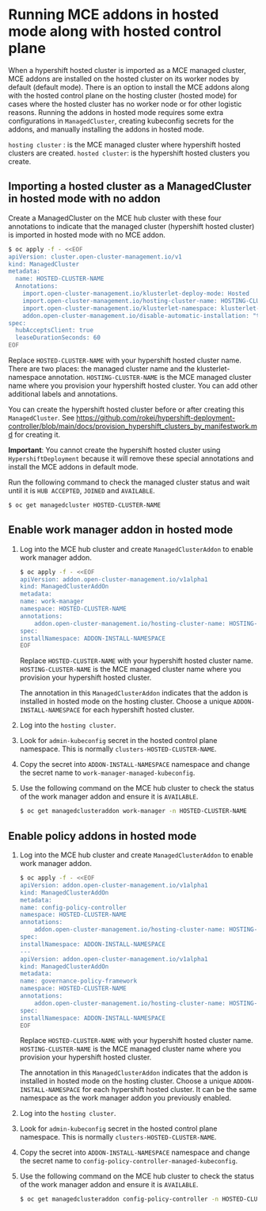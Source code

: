 # Running MCE addons in hosted mode along with hosted control plane

When a hypershift hosted cluster is imported as a MCE managed cluster, MCE addons are installed on the hosted cluster on its worker nodes by default (default mode). There is an option to install the MCE addons along with the hosted control plane on the hosting cluster (hosted mode) for cases where the hosted cluster has no worker node or for other logistic reasons. Running the addons in hosted mode requires some extra configurations in `ManagedCluster`, creating kubeconfig secrets for the addons, and manually installing the addons in hosted mode.

`hosting cluster` : is the MCE managed cluster where hypershift hosted clusters are created.
`hosted cluster`: is the hypershift hosted clusters you create.

## Importing a hosted cluster as a ManagedCluster in hosted mode with no addon

Create a ManagedCluster on the MCE hub cluster with these four annotations to indicate that the managed cluster (hypershift hosted cluster) is imported in hosted mode with no MCE addon.

```bash
$ oc apply -f - <<EOF
apiVersion: cluster.open-cluster-management.io/v1
kind: ManagedCluster
metadata:
  name: HOSTED-CLUSTER-NAME
  Annotations:
    import.open-cluster-management.io/klusterlet-deploy-mode: Hosted
    import.open-cluster-management.io/hosting-cluster-name: HOSTING-CLUSTER-NAME
    import.open-cluster-management.io/klusterlet-namespace: klusterlet-HOSTED-CLUSTER-NAME
    addon.open-cluster-management.io/disable-automatic-installation: "true"
spec:
  hubAcceptsClient: true
  leaseDurationSeconds: 60
EOF
```

Replace `HOSTED-CLUSTER-NAME` with your hypershift hosted cluster name. There are two places: the managed cluster name and the klusterlet-namespace annotation. `HOSTING-CLUSTER-NAME` is the MCE managed cluster name where you provision your hypershift hosted cluster. You can add other additional labels and annotations. 

You can create the hypershift hosted cluster before or after creating this `ManagedCluster`. See https://github.com/rokej/hypershift-deployment-controller/blob/main/docs/provision_hypershift_clusters_by_manifestwork.md for creating it. 

**Important**: You cannot create the hypershift hosted cluster using `HypershiftDeployment` because it will remove these special annotations and install the MCE addons in default mode.

Run the following command to check the managed cluster status and wait until it is `HUB ACCEPTED`, `JOINED` and `AVAILABLE`.

```bash
$ oc get managedcluster HOSTED-CLUSTER-NAME
```

## Enable work manager addon in hosted mode

1. Log into the MCE hub cluster and create `ManagedClusterAddon` to enable work manager addon.

    ```bash
    $ oc apply -f - <<EOF
    apiVersion: addon.open-cluster-management.io/v1alpha1
    kind: ManagedClusterAddOn
    metadata:
    name: work-manager
    namespace: HOSTED-CLUSTER-NAME
    annotations:
        addon.open-cluster-management.io/hosting-cluster-name: HOSTING-CLUSTER-NAME
    spec:
    installNamespace: ADDON-INSTALL-NAMESPACE
    EOF
    ```

    Replace `HOSTED-CLUSTER-NAME` with your hypershift hosted cluster name. `HOSTING-CLUSTER-NAME` is the MCE managed cluster name where you provision your hypershift hosted cluster.

    The annotation in this `ManagedClusterAddon` indicates that the addon is installed in hosted mode on the hosting cluster. Choose a unique `ADDON-INSTALL-NAMESPACE` for each hypershift hosted cluster.

2. Log into the `hosting cluster`.

3. Look for `admin-kubeconfig` secret in the hosted control plane namespace. This is normally `clusters-HOSTED-CLUSTER-NAME`.

4. Copy the secret into `ADDON-INSTALL-NAMESPACE` namespace and change the secret name to `work-manager-managed-kubeconfig`.

5. Use the following command on the MCE hub cluster to check the status of the work manager addon and ensure it is `AVAILABLE`.

    ```bash
    $ oc get managedclusteraddon work-manager -n HOSTED-CLUSTER-NAME
    ```

## Enable policy addons in hosted mode

1. Log into the MCE hub cluster and create `ManagedClusterAddon` to enable work manager addon.

    ```bash
    $ oc apply -f - <<EOF
    apiVersion: addon.open-cluster-management.io/v1alpha1
    kind: ManagedClusterAddOn
    metadata:
    name: config-policy-controller
    namespace: HOSTED-CLUSTER-NAME
    annotations:
        addon.open-cluster-management.io/hosting-cluster-name: HOSTING-CLUSTER-NAME
    spec:
    installNamespace: ADDON-INSTALL-NAMESPACE
    ---
    apiVersion: addon.open-cluster-management.io/v1alpha1
    kind: ManagedClusterAddOn
    metadata:
    name: governance-policy-framework
    namespace: HOSTED-CLUSTER-NAME
    annotations:
        addon.open-cluster-management.io/hosting-cluster-name: HOSTING-CLUSTER-NAME
    spec:
    installNamespace: ADDON-INSTALL-NAMESPACE
    EOF
    ```

    Replace `HOSTED-CLUSTER-NAME` with your hypershift hosted cluster name. `HOSTING-CLUSTER-NAME` is the MCE managed cluster name where you provision your hypershift hosted cluster.

    The annotation in this `ManagedClusterAddon` indicates that the addon is installed in hosted mode on the hosting cluster. Choose a unique `ADDON-INSTALL-NAMESPACE` for each hypershift hosted cluster. It can be the same namespace as the work manager addon you previously enabled.

2. Log into the `hosting cluster`.

3. Look for `admin-kubeconfig` secret in the hosted control plane namespace. This is normally `clusters-HOSTED-CLUSTER-NAME`.

4. Copy the secret into `ADDON-INSTALL-NAMESPACE` namespace and change the secret name to `config-policy-controller-managed-kubeconfig`.

5. Use the following command on the MCE hub cluster to check the status of the work manager addon and ensure it is `AVAILABLE`.

    ```bash
    $ oc get managedclusteraddon config-policy-controller -n HOSTED-CLUSTER-NAME
    ```